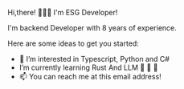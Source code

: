Hi,there! 👋👋👋 I'm ESG Developer!

I'm backend Developer with 8 years of experience.

Here are some ideas to get you started:

- 👀 I’m interested in Typescript, Python and C#
- I’m currently learning Rust And LLM 🌱 🌱 🌱 
- 📫 You can reach me at this email address!

<!---
ESGDeveloper/ESGDeveloper is a ✨ special ✨ repository because its `README.md` (this file) appears on your GitHub profile.
You can click the Preview link to take a look at your changes.
--->
